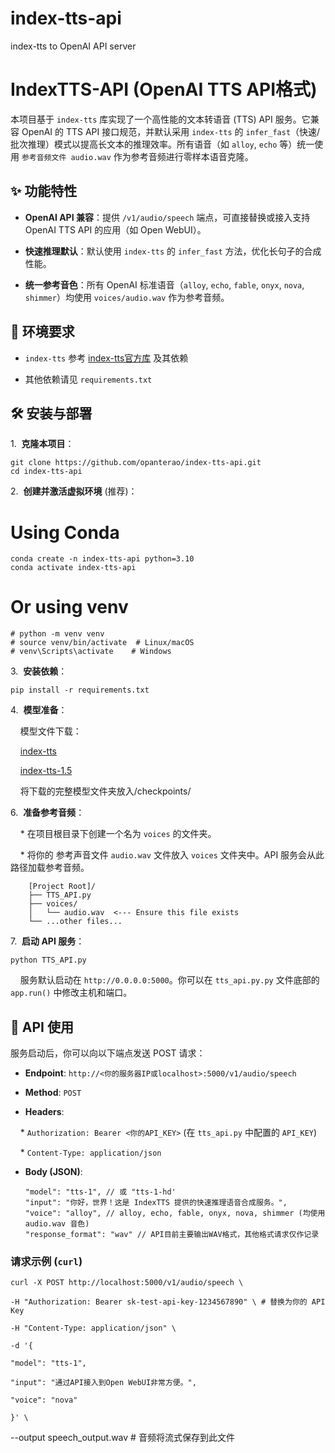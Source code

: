 # index-tts-api

index-tts to OpenAI API server

# IndexTTS-API (OpenAI TTS API格式)



本项目基于 `index-tts` 库实现了一个高性能的文本转语音 (TTS) API 服务。它兼容 OpenAI 的 TTS API 接口规范，并默认采用 `index-tts` 的 `infer_fast`（快速/批次推理）模式以提高长文本的推理效率。所有语音（如 `alloy`, `echo` 等）统一使用 `参考音频文件 audio.wav` 作为参考音频进行零样本语音克隆。



## ✨ 功能特性



* **OpenAI API 兼容**：提供 `/v1/audio/speech` 端点，可直接替换或接入支持 OpenAI TTS API 的应用（如 Open WebUI）。

* **快速推理默认**：默认使用 `index-tts` 的 `infer_fast` 方法，优化长句子的合成性能。

* **统一参考音色**：所有 OpenAI 标准语音（`alloy`, `echo`, `fable`, `onyx`, `nova`, `shimmer`）均使用 `voices/audio.wav` 作为参考音频。



## 🚀 环境要求



* `index-tts` 参考 [index-tts官方库](https://github.com/index-tts/index-tts) 及其依赖

* 其他依赖请见 `requirements.txt`



## 🛠️ 安装与部署



1.  **克隆本项目**：

    git clone https://github.com/opanterao/index-tts-api.git
    cd index-tts-api
    

2.  **创建并激活虚拟环境** (推荐)：


# Using Conda
    conda create -n index-tts-api python=3.10
    conda activate index-tts-api
    
# Or using venv
    # python -m venv venv
    # source venv/bin/activate  # Linux/macOS
    # venv\Scripts\activate    # Windows


3.  **安装依赖**：


    pip install -r requirements.txt


4.  **模型准备**：



    模型文件下载：

    [index-tts](https://modelscope.cn/models/IndexTeam/Index-TTS)

    [index-tts-1.5](https://modelscope.cn/models/IndexTeam/IndexTTS-1.5)



    将下载的完整模型文件夹放入/checkpoints/



6.  **准备参考音频**：

    * 在项目根目录下创建一个名为 `voices` 的文件夹。

    * 将你的 参考声音文件 `audio.wav` 文件放入 `voices` 文件夹中。API 服务会从此路径加载参考音频。


        [Project Root]/
        ├── TTS_API.py
        ├── voices/
        │   └── audio.wav  <--- Ensure this file exists
        └── ...other files...


7.  **启动 API 服务**：


    python TTS_API.py


    服务默认启动在 `http://0.0.0.0:5000`。你可以在 `tts_api.py.py` 文件底部的 `app.run()` 中修改主机和端口。



## 📡 API 使用



服务启动后，你可以向以下端点发送 POST 请求：



* **Endpoint**: `http://<你的服务器IP或localhost>:5000/v1/audio/speech`

* **Method**: `POST`

* **Headers**:

    * `Authorization: Bearer <你的API_KEY>` (在 `tts_api.py` 中配置的 `API_KEY`)

    * `Content-Type: application/json`

* **Body (JSON)**:


      "model": "tts-1", // 或 "tts-1-hd'
      "input": "你好，世界！这是 IndexTTS 提供的快速推理语音合成服务。",
      "voice": "alloy", // alloy, echo, fable, onyx, nova, shimmer (均使用 audio.wav 音色)
      "response_format": "wav" // API目前主要输出WAV格式，其他格式请求仅作记录

  

### 请求示例 (`curl`)





    curl -X POST http://localhost:5000/v1/audio/speech \

    -H "Authorization: Bearer sk-test-api-key-1234567890" \ # 替换为你的 API Key

    -H "Content-Type: application/json" \

    -d '{
    
    "model": "tts-1",
    
    "input": "通过API接入到Open WebUI非常方便。",
    
    "voice": "nova"
    
    }' \

--output speech_output.wav # 音频将流式保存到此文件
